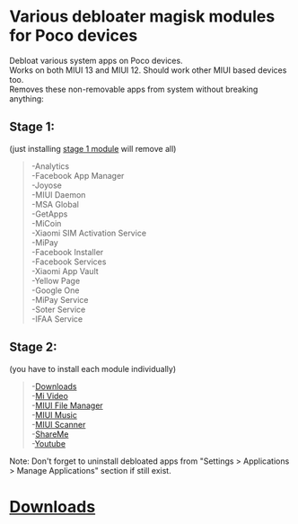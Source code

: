 # Various debloater magisk modules for Poco devices  
 Debloat various system apps on Poco devices.  
 Works on both MIUI 13 and MIUI 12. Should work other MIUI based devices too.   
 Removes these non-removable apps from system without breaking anything:  
## Stage 1:  
(just installing [stage 1 module](https://github.com/symbuzzer/Poco-Debloater-Magisk-Modules/tree/main/stage%201) will remove all)  
  > -Analytics  
  > -Facebook App Manager  
  > -Joyose  
  > -MIUI Daemon  
  > -MSA Global  
  > -GetApps  
  > -MiCoin  
  > -Xiaomi SIM Activation Service  
  > -MiPay  
  > -Facebook Installer  
  > -Facebook Services  
  > -Xiaomi App Vault  
  > -Yellow Page  
  > -Google One  
  > -MiPay Service  
  > -Soter Service  
  > -IFAA Service  
## Stage 2:  
(you have to install each module individually)  
  > -[Downloads](https://github.com/symbuzzer/Poco-Debloater-Magisk-Modules/tree/main/stage%202%20-%20downloads)  
  > -[Mi Video](https://github.com/symbuzzer/Poco-Debloater-Magisk-Modules/tree/main/stage%202%20-%20mi%20video)  
  > -[MIUI File Manager](https://github.com/symbuzzer/Poco-Debloater-Magisk-Modules/tree/main/stage%202%20-%20miui%20file%20manager)  
  > -[MIUI Music](https://github.com/symbuzzer/Poco-Debloater-Magisk-Modules/tree/main/stage%202%20-%20miui%20music)  
  > -[MIUI Scanner](https://github.com/symbuzzer/Poco-Debloater-Magisk-Modules/tree/main/stage%202%20-%20miui%20scanner)  
  > -[ShareMe](https://github.com/symbuzzer/Poco-Debloater-Magisk-Modules/tree/main/stage%202%20-%20shareme)  
  > -[Youtube](https://github.com/symbuzzer/Poco-Debloater-Magisk-Modules/tree/main/stage%202%20-%20youtube)  
 
 Note: Don't forget to uninstall debloated apps from "Settings > Applications > Manage Applications" section if still exist.  
 
# [Downloads](https://github.com/symbuzzer/Poco-Debloater-Magisk-Modules/releases)
